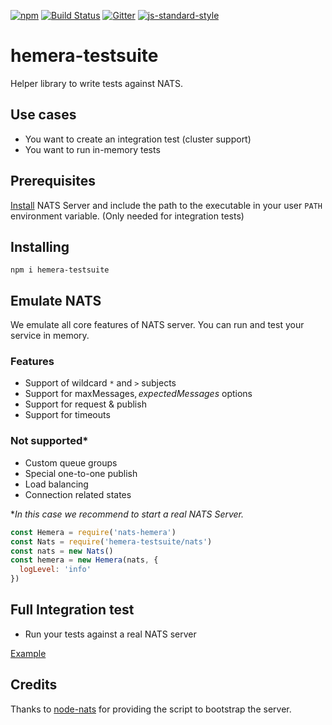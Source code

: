 [![npm](https://img.shields.io/npm/v/hemera-testsuite.svg?maxAge=3600)](https://github.com/hemerajs/hemera-testsuite)
[![Build Status](https://travis-ci.org/hemerajs/hemera-testsuite.svg?branch=master)](https://travis-ci.org/hemerajs/hemera-testsuite)
[![Gitter](https://img.shields.io/gitter/room/nwjs/nw.js.svg)](https://gitter.im/hemerajs/hemera)
[![js-standard-style](https://img.shields.io/badge/code%20style-standard-brightgreen.svg)](http://standardjs.com)

# hemera-testsuite
Helper library to write tests against NATS.

## Use cases

- You want to create an integration test (cluster support)
- You want to run in-memory tests

## Prerequisites

[Install](https://nats.io/documentation/tutorials/gnatsd-install/) NATS Server and include the path to the executable in your user `PATH` environment variable. (Only needed for integration tests)

## Installing

```
npm i hemera-testsuite
```

## Emulate NATS
We emulate all core features of NATS server. You can run and test your service in memory.

### Features

- Support of wildcard `*` and `>` subjects
- Support for maxMessages$, expectedMessages$ options
- Support for request & publish
- Support for timeouts

### Not supported*

- Custom queue groups
- Special one-to-one publish
- Load balancing
- Connection related states

\**In this case we recommend to start a real NATS Server.*

```js
const Hemera = require('nats-hemera')
const Nats = require('hemera-testsuite/nats')
const nats = new Nats()
const hemera = new Hemera(nats, {
  logLevel: 'info'
})
```

## Full Integration test

- Run your tests against a real NATS server

[Example](https://github.com/hemerajs/hemera/blob/master/test/hemera/index.spec.js)

## Credits
Thanks to [node-nats](https://github.com/nats-io/node-nats) for providing the script to bootstrap the server.
